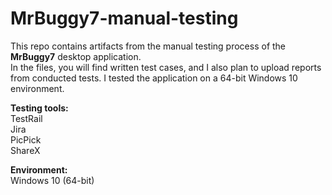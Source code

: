 # MrBuggy7-manual-testing

This repo contains artifacts from the manual testing process of the **MrBuggy7** desktop application. <br> 
In the files, you will find written test cases, and I also plan to upload reports from conducted tests. I tested the application on a 64-bit Windows 10 environment. <br>

**Testing tools:** <br>
TestRail <br>
Jira <br>
PicPick <br>
ShareX <br>

**Environment:** <br>
Windows 10 (64-bit)
